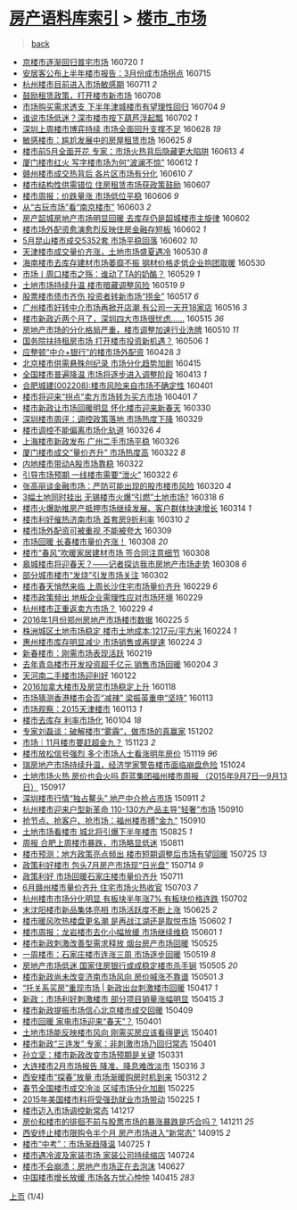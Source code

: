 [房产语料库索引](../../README.md)  > [楼市_市场](楼市_市场.md)
====
> [back](../README.md)

- [京楼市逐渐回归普宅市场](http://jkwz.applinzi.com/ittc/6856974732272075780.html#%E4%BA%AC%E6%A5%BC%E5%B8%82%E9%80%90%E6%B8%90%E5%9B%9E%E5%BD%92%E6%99%AE%E5%AE%85%E5%B8%82%E5%9C%BA) 160720 *1* 
- [安居客公布上半年楼市报告：3月份成市场拐点](http://jkwz.applinzi.com/ittc/6855084980065272837.html#%E5%AE%89%E5%B1%85%E5%AE%A2%E5%85%AC%E5%B8%83%E4%B8%8A%E5%8D%8A%E5%B9%B4%E6%A5%BC%E5%B8%82%E6%8A%A5%E5%91%8A%EF%BC%9A3%E6%9C%88%E4%BB%BD%E6%88%90%E5%B8%82%E5%9C%BA%E6%8B%90%E7%82%B9) 160715  
- [杭州楼市目前进入市场敏感期](http://jkwz.applinzi.com/ittc/6853512864593347588.html#%E6%9D%AD%E5%B7%9E%E6%A5%BC%E5%B8%82%E7%9B%AE%E5%89%8D%E8%BF%9B%E5%85%A5%E5%B8%82%E5%9C%BA%E6%95%8F%E6%84%9F%E6%9C%9F) 160711 *2* 
- [鼓励租赁政策，打开楼市新市场](http://jkwz.applinzi.com/ittc/6852416517060428805.html#%E9%BC%93%E5%8A%B1%E7%A7%9F%E8%B5%81%E6%94%BF%E7%AD%96%EF%BC%8C%E6%89%93%E5%BC%80%E6%A5%BC%E5%B8%82%E6%96%B0%E5%B8%82%E5%9C%BA) 160708  
- [市场购买需求透支 下半年津城楼市有望理性回归](http://jkwz.applinzi.com/ittc/6850949789776348165.html#%E5%B8%82%E5%9C%BA%E8%B4%AD%E4%B9%B0%E9%9C%80%E6%B1%82%E9%80%8F%E6%94%AF+%E4%B8%8B%E5%8D%8A%E5%B9%B4%E6%B4%A5%E5%9F%8E%E6%A5%BC%E5%B8%82%E6%9C%89%E6%9C%9B%E7%90%86%E6%80%A7%E5%9B%9E%E5%BD%92) 160704 *9* 
- [谁说市场低迷？深市楼市按下葫芦浮起瓢](http://jkwz.applinzi.com/ittc/6850048174504543236.html#%E8%B0%81%E8%AF%B4%E5%B8%82%E5%9C%BA%E4%BD%8E%E8%BF%B7%EF%BC%9F%E6%B7%B1%E5%B8%82%E6%A5%BC%E5%B8%82%E6%8C%89%E4%B8%8B%E8%91%AB%E8%8A%A6%E6%B5%AE%E8%B5%B7%E7%93%A2) 160702 *1* 
- [深圳上周楼市博弈持续 市场全面回升支撑不足](http://jkwz.applinzi.com/ittc/6848771266949153797.html#%E6%B7%B1%E5%9C%B3%E4%B8%8A%E5%91%A8%E6%A5%BC%E5%B8%82%E5%8D%9A%E5%BC%88%E6%8C%81%E7%BB%AD+%E5%B8%82%E5%9C%BA%E5%85%A8%E9%9D%A2%E5%9B%9E%E5%8D%87%E6%94%AF%E6%92%91%E4%B8%8D%E8%B6%B3) 160628 *19* 
- [敏感楼市：尴尬发展中的房屋租赁市场](http://jkwz.applinzi.com/ittc/6847676313955206148.html#%E6%95%8F%E6%84%9F%E6%A5%BC%E5%B8%82%EF%BC%9A%E5%B0%B4%E5%B0%AC%E5%8F%91%E5%B1%95%E4%B8%AD%E7%9A%84%E6%88%BF%E5%B1%8B%E7%A7%9F%E8%B5%81%E5%B8%82%E5%9C%BA) 160625 *8* 
- [楼市前5月全面开花 专家：市场火热背后隐藏更大陷阱](http://jkwz.applinzi.com/ittc/6843269876239827973.html#%E6%A5%BC%E5%B8%82%E5%89%8D5%E6%9C%88%E5%85%A8%E9%9D%A2%E5%BC%80%E8%8A%B1+%E4%B8%93%E5%AE%B6%EF%BC%9A%E5%B8%82%E5%9C%BA%E7%81%AB%E7%83%AD%E8%83%8C%E5%90%8E%E9%9A%90%E8%97%8F%E6%9B%B4%E5%A4%A7%E9%99%B7%E9%98%B1) 160613 *4* 
- [厦门楼市红火 写字楼市场为何“波澜不惊”](http://jkwz.applinzi.com/ittc/6842839460596941829.html#%E5%8E%A6%E9%97%A8%E6%A5%BC%E5%B8%82%E7%BA%A2%E7%81%AB+%E5%86%99%E5%AD%97%E6%A5%BC%E5%B8%82%E5%9C%BA%E4%B8%BA%E4%BD%95%E2%80%9C%E6%B3%A2%E6%BE%9C%E4%B8%8D%E6%83%8A%E2%80%9D) 160612 *1* 
- [赣州楼市成交热背后 各片区市场有分化](http://jkwz.applinzi.com/ittc/6842212130081997828.html#%E8%B5%A3%E5%B7%9E%E6%A5%BC%E5%B8%82%E6%88%90%E4%BA%A4%E7%83%AD%E8%83%8C%E5%90%8E+%E5%90%84%E7%89%87%E5%8C%BA%E5%B8%82%E5%9C%BA%E6%9C%89%E5%88%86%E5%8C%96) 160610 *7* 
- [楼市结构性供需错位 住房租赁市场获政策鼓励](http://jkwz.applinzi.com/ittc/6841023575464870917.html#%E6%A5%BC%E5%B8%82%E7%BB%93%E6%9E%84%E6%80%A7%E4%BE%9B%E9%9C%80%E9%94%99%E4%BD%8D+%E4%BD%8F%E6%88%BF%E7%A7%9F%E8%B5%81%E5%B8%82%E5%9C%BA%E8%8E%B7%E6%94%BF%E7%AD%96%E9%BC%93%E5%8A%B1) 160607  
- [楼市周报：价跌量涨 市场低位平稳](http://jkwz.applinzi.com/ittc/6840656533482112005.html#%E6%A5%BC%E5%B8%82%E5%91%A8%E6%8A%A5%EF%BC%9A%E4%BB%B7%E8%B7%8C%E9%87%8F%E6%B6%A8+%E5%B8%82%E5%9C%BA%E4%BD%8E%E4%BD%8D%E5%B9%B3%E7%A8%B3) 160606 *9* 
- [从“古玩市场”看“南京楼市”](http://jkwz.applinzi.com/ittc/6839429495689577476.html#%E4%BB%8E%E2%80%9C%E5%8F%A4%E7%8E%A9%E5%B8%82%E5%9C%BA%E2%80%9D%E7%9C%8B%E2%80%9C%E5%8D%97%E4%BA%AC%E6%A5%BC%E5%B8%82%E2%80%9D) 160603 *2* 
- [房产韶城房地产市场明显回暖 去库存仍是韶城楼市主旋律](http://jkwz.applinzi.com/ittc/6839173975477060613.html#%E6%88%BF%E4%BA%A7%E9%9F%B6%E5%9F%8E%E6%88%BF%E5%9C%B0%E4%BA%A7%E5%B8%82%E5%9C%BA%E6%98%8E%E6%98%BE%E5%9B%9E%E6%9A%96+%E5%8E%BB%E5%BA%93%E5%AD%98%E4%BB%8D%E6%98%AF%E9%9F%B6%E5%9F%8E%E6%A5%BC%E5%B8%82%E4%B8%BB%E6%97%8B%E5%BE%8B) 160602  
- [楼市场外配资愈演愈烈反映住房金融存短板](http://jkwz.applinzi.com/ittc/6839147105826112516.html#%E6%A5%BC%E5%B8%82%E5%9C%BA%E5%A4%96%E9%85%8D%E8%B5%84%E6%84%88%E6%BC%94%E6%84%88%E7%83%88%E5%8F%8D%E6%98%A0%E4%BD%8F%E6%88%BF%E9%87%91%E8%9E%8D%E5%AD%98%E7%9F%AD%E6%9D%BF) 160602 *1* 
- [5月昆山楼市成交5352套 市场平稳回落](http://jkwz.applinzi.com/ittc/6838689421242926084.html#5%E6%9C%88%E6%98%86%E5%B1%B1%E6%A5%BC%E5%B8%82%E6%88%90%E4%BA%A45352%E5%A5%97+%E5%B8%82%E5%9C%BA%E5%B9%B3%E7%A8%B3%E5%9B%9E%E8%90%BD) 160602 *10* 
- [天津楼市成交量价齐涨，土地市场盛夏遇冷](http://jkwz.applinzi.com/ittc/6838050537689580548.html#%E5%A4%A9%E6%B4%A5%E6%A5%BC%E5%B8%82%E6%88%90%E4%BA%A4%E9%87%8F%E4%BB%B7%E9%BD%90%E6%B6%A8%EF%BC%8C%E5%9C%9F%E5%9C%B0%E5%B8%82%E5%9C%BA%E7%9B%9B%E5%A4%8F%E9%81%87%E5%86%B7) 160530 *8* 
- [海南楼市去库存建材市场萎靡不振 钢材价格走低企业抱团取暖](http://jkwz.applinzi.com/ittc/6837969873699079173.html#%E6%B5%B7%E5%8D%97%E6%A5%BC%E5%B8%82%E5%8E%BB%E5%BA%93%E5%AD%98%E5%BB%BA%E6%9D%90%E5%B8%82%E5%9C%BA%E8%90%8E%E9%9D%A1%E4%B8%8D%E6%8C%AF+%E9%92%A2%E6%9D%90%E4%BB%B7%E6%A0%BC%E8%B5%B0%E4%BD%8E%E4%BC%81%E4%B8%9A%E6%8A%B1%E5%9B%A2%E5%8F%96%E6%9A%96) 160530  
- [市场〡周口楼市之殇：谁动了TA的奶酪？](http://jkwz.applinzi.com/ittc/6837709086673863685.html#%E5%B8%82%E5%9C%BA%E3%80%A1%E5%91%A8%E5%8F%A3%E6%A5%BC%E5%B8%82%E4%B9%8B%E6%AE%87%EF%BC%9A%E8%B0%81%E5%8A%A8%E4%BA%86TA%E7%9A%84%E5%A5%B6%E9%85%AA%EF%BC%9F) 160529 *1* 
- [土地市场持续升温 楼市暗藏调整风险](http://jkwz.applinzi.com/ittc/6833933296769434629.html#%E5%9C%9F%E5%9C%B0%E5%B8%82%E5%9C%BA%E6%8C%81%E7%BB%AD%E5%8D%87%E6%B8%A9+%E6%A5%BC%E5%B8%82%E6%9A%97%E8%97%8F%E8%B0%83%E6%95%B4%E9%A3%8E%E9%99%A9) 160519 *9* 
- [股票楼市债市齐伤 投资者转新市场“捞金”](http://jkwz.applinzi.com/ittc/6833190116058989572.html#%E8%82%A1%E7%A5%A8%E6%A5%BC%E5%B8%82%E5%80%BA%E5%B8%82%E9%BD%90%E4%BC%A4+%E6%8A%95%E8%B5%84%E8%80%85%E8%BD%AC%E6%96%B0%E5%B8%82%E5%9C%BA%E2%80%9C%E6%8D%9E%E9%87%91%E2%80%9D) 160517 *6* 
- [广州楼市好转中介市场再掀开店潮 有公司一天开18家店](http://jkwz.applinzi.com/ittc/6832913155839493125.html#%E5%B9%BF%E5%B7%9E%E6%A5%BC%E5%B8%82%E5%A5%BD%E8%BD%AC%E4%B8%AD%E4%BB%8B%E5%B8%82%E5%9C%BA%E5%86%8D%E6%8E%80%E5%BC%80%E5%BA%97%E6%BD%AE+%E6%9C%89%E5%85%AC%E5%8F%B8%E4%B8%80%E5%A4%A9%E5%BC%8018%E5%AE%B6%E5%BA%97) 160516 *3* 
- [楼市新政近两个月了，深圳四大市场很忧虑......](http://jkwz.applinzi.com/ittc/6832551621762221061.html#%E6%A5%BC%E5%B8%82%E6%96%B0%E6%94%BF%E8%BF%91%E4%B8%A4%E4%B8%AA%E6%9C%88%E4%BA%86%EF%BC%8C%E6%B7%B1%E5%9C%B3%E5%9B%9B%E5%A4%A7%E5%B8%82%E5%9C%BA%E5%BE%88%E5%BF%A7%E8%99%91......) 160515 *36* 
- [房地产市场的分化格局严重，楼市调整加速行业洗牌](http://jkwz.applinzi.com/ittc/6830543288947704836.html#%E6%88%BF%E5%9C%B0%E4%BA%A7%E5%B8%82%E5%9C%BA%E7%9A%84%E5%88%86%E5%8C%96%E6%A0%BC%E5%B1%80%E4%B8%A5%E9%87%8D%EF%BC%8C%E6%A5%BC%E5%B8%82%E8%B0%83%E6%95%B4%E5%8A%A0%E9%80%9F%E8%A1%8C%E4%B8%9A%E6%B4%97%E7%89%8C) 160510 *11* 
- [国务院扶持租房市场 打开楼市投资新机遇？](http://jkwz.applinzi.com/ittc/6829038676554023941.html#%E5%9B%BD%E5%8A%A1%E9%99%A2%E6%89%B6%E6%8C%81%E7%A7%9F%E6%88%BF%E5%B8%82%E5%9C%BA+%E6%89%93%E5%BC%80%E6%A5%BC%E5%B8%82%E6%8A%95%E8%B5%84%E6%96%B0%E6%9C%BA%E9%81%87%EF%BC%9F) 160506 *1* 
- [应整顿“中介+银行”的楼市场外配资](http://jkwz.applinzi.com/ittc/6826011301759157252.html#%E5%BA%94%E6%95%B4%E9%A1%BF%E2%80%9C%E4%B8%AD%E4%BB%8B%2B%E9%93%B6%E8%A1%8C%E2%80%9D%E7%9A%84%E6%A5%BC%E5%B8%82%E5%9C%BA%E5%A4%96%E9%85%8D%E8%B5%84) 160428 *3* 
- [北京楼市供需悬殊创纪录 市场分化趋势加剧](http://jkwz.applinzi.com/ittc/6821201788178793476.html#%E5%8C%97%E4%BA%AC%E6%A5%BC%E5%B8%82%E4%BE%9B%E9%9C%80%E6%82%AC%E6%AE%8A%E5%88%9B%E7%BA%AA%E5%BD%95+%E5%B8%82%E5%9C%BA%E5%88%86%E5%8C%96%E8%B6%8B%E5%8A%BF%E5%8A%A0%E5%89%A7) 160415  
- [全国楼市普遍降温 市场将逐步进入调整阶段](http://jkwz.applinzi.com/ittc/6820604920428233733.html#%E5%85%A8%E5%9B%BD%E6%A5%BC%E5%B8%82%E6%99%AE%E9%81%8D%E9%99%8D%E6%B8%A9+%E5%B8%82%E5%9C%BA%E5%B0%86%E9%80%90%E6%AD%A5%E8%BF%9B%E5%85%A5%E8%B0%83%E6%95%B4%E9%98%B6%E6%AE%B5) 160413 *1* 
- [合肥城建(002208):楼市风险来自市场不确定性](http://jkwz.applinzi.com/ittc/6816206408710095876.html#%E5%90%88%E8%82%A5%E5%9F%8E%E5%BB%BA%28002208%29%3A%E6%A5%BC%E5%B8%82%E9%A3%8E%E9%99%A9%E6%9D%A5%E8%87%AA%E5%B8%82%E5%9C%BA%E4%B8%8D%E7%A1%AE%E5%AE%9A%E6%80%A7) 160401  
- [楼市将迎来“拐点”卖方市场转为买方市场](http://jkwz.applinzi.com/ittc/6815988807186777093.html#%E6%A5%BC%E5%B8%82%E5%B0%86%E8%BF%8E%E6%9D%A5%E2%80%9C%E6%8B%90%E7%82%B9%E2%80%9D%E5%8D%96%E6%96%B9%E5%B8%82%E5%9C%BA%E8%BD%AC%E4%B8%BA%E4%B9%B0%E6%96%B9%E5%B8%82%E5%9C%BA) 160401 *7* 
- [楼市新政让市场回暖明显 怀化楼市迎来新春天](http://jkwz.applinzi.com/ittc/6815163103016649732.html#%E6%A5%BC%E5%B8%82%E6%96%B0%E6%94%BF%E8%AE%A9%E5%B8%82%E5%9C%BA%E5%9B%9E%E6%9A%96%E6%98%8E%E6%98%BE+%E6%80%80%E5%8C%96%E6%A5%BC%E5%B8%82%E8%BF%8E%E6%9D%A5%E6%96%B0%E6%98%A5%E5%A4%A9) 160330  
- [深圳楼市周评：调控政策落地 市场热度下降](http://jkwz.applinzi.com/ittc/6815027195114161156.html#%E6%B7%B1%E5%9C%B3%E6%A5%BC%E5%B8%82%E5%91%A8%E8%AF%84%EF%BC%9A%E8%B0%83%E6%8E%A7%E6%94%BF%E7%AD%96%E8%90%BD%E5%9C%B0+%E5%B8%82%E5%9C%BA%E7%83%AD%E5%BA%A6%E4%B8%8B%E9%99%8D) 160329  
- [楼市调控不能偏离市场化轨道](http://jkwz.applinzi.com/ittc/6813764341102806020.html#%E6%A5%BC%E5%B8%82%E8%B0%83%E6%8E%A7%E4%B8%8D%E8%83%BD%E5%81%8F%E7%A6%BB%E5%B8%82%E5%9C%BA%E5%8C%96%E8%BD%A8%E9%81%93) 160326 *4* 
- [上海楼市新政发布 广州二手市场平稳](http://jkwz.applinzi.com/ittc/6813758728717206533.html#%E4%B8%8A%E6%B5%B7%E6%A5%BC%E5%B8%82%E6%96%B0%E6%94%BF%E5%8F%91%E5%B8%83+%E5%B9%BF%E5%B7%9E%E4%BA%8C%E6%89%8B%E5%B8%82%E5%9C%BA%E5%B9%B3%E7%A8%B3) 160326  
- [厦门楼市成交“量价齐升” 市场热度高](http://jkwz.applinzi.com/ittc/6812458331943732228.html#%E5%8E%A6%E9%97%A8%E6%A5%BC%E5%B8%82%E6%88%90%E4%BA%A4%E2%80%9C%E9%87%8F%E4%BB%B7%E9%BD%90%E5%8D%87%E2%80%9D+%E5%B8%82%E5%9C%BA%E7%83%AD%E5%BA%A6%E9%AB%98) 160322 *8* 
- [内地楼市带动A股市场靠稳](http://jkwz.applinzi.com/ittc/6812339790745699332.html#%E5%86%85%E5%9C%B0%E6%A5%BC%E5%B8%82%E5%B8%A6%E5%8A%A8A%E8%82%A1%E5%B8%82%E5%9C%BA%E9%9D%A0%E7%A8%B3) 160322  
- [引导市场预期 一线楼市需要“泄火”](http://jkwz.applinzi.com/ittc/6812210658179286020.html#%E5%BC%95%E5%AF%BC%E5%B8%82%E5%9C%BA%E9%A2%84%E6%9C%9F+%E4%B8%80%E7%BA%BF%E6%A5%BC%E5%B8%82%E9%9C%80%E8%A6%81%E2%80%9C%E6%B3%84%E7%81%AB%E2%80%9D) 160322 *6* 
- [张高丽谈金融市场：严防可能出现的股市楼市风险](http://jkwz.applinzi.com/ittc/6811611473314841604.html#%E5%BC%A0%E9%AB%98%E4%B8%BD%E8%B0%88%E9%87%91%E8%9E%8D%E5%B8%82%E5%9C%BA%EF%BC%9A%E4%B8%A5%E9%98%B2%E5%8F%AF%E8%83%BD%E5%87%BA%E7%8E%B0%E7%9A%84%E8%82%A1%E5%B8%82%E6%A5%BC%E5%B8%82%E9%A3%8E%E9%99%A9) 160320 *4* 
- [3幅土地同时挂出 无锡楼市火爆“引燃”土地市场?](http://jkwz.applinzi.com/ittc/6810867242019324933.html#3%E5%B9%85%E5%9C%9F%E5%9C%B0%E5%90%8C%E6%97%B6%E6%8C%82%E5%87%BA+%E6%97%A0%E9%94%A1%E6%A5%BC%E5%B8%82%E7%81%AB%E7%88%86%E2%80%9C%E5%BC%95%E7%87%83%E2%80%9D%E5%9C%9F%E5%9C%B0%E5%B8%82%E5%9C%BA%3F) 160318 *6* 
- [楼市火爆助推房产抵押市场继续发展、客户群体快速增长](http://jkwz.applinzi.com/ittc/6809523367304496132.html#%E6%A5%BC%E5%B8%82%E7%81%AB%E7%88%86%E5%8A%A9%E6%8E%A8%E6%88%BF%E4%BA%A7%E6%8A%B5%E6%8A%BC%E5%B8%82%E5%9C%BA%E7%BB%A7%E7%BB%AD%E5%8F%91%E5%B1%95%E3%80%81%E5%AE%A2%E6%88%B7%E7%BE%A4%E4%BD%93%E5%BF%AB%E9%80%9F%E5%A2%9E%E9%95%BF) 160314 *1* 
- [楼市利好催热济南市场 首套房9折利率](http://jkwz.applinzi.com/ittc/6807927599082767365.html#%E6%A5%BC%E5%B8%82%E5%88%A9%E5%A5%BD%E5%82%AC%E7%83%AD%E6%B5%8E%E5%8D%97%E5%B8%82%E5%9C%BA+%E9%A6%96%E5%A5%97%E6%88%BF9%E6%8A%98%E5%88%A9%E7%8E%87) 160310 *2* 
- [楼市场外配资可被重视 不能被夸大](http://jkwz.applinzi.com/ittc/6807619156446807045.html#%E6%A5%BC%E5%B8%82%E5%9C%BA%E5%A4%96%E9%85%8D%E8%B5%84%E5%8F%AF%E8%A2%AB%E9%87%8D%E8%A7%86+%E4%B8%8D%E8%83%BD%E8%A2%AB%E5%A4%B8%E5%A4%A7) 160309  
- [市场回暖 长春楼市量价齐涨！](http://jkwz.applinzi.com/ittc/6807331184946185221.html#%E5%B8%82%E5%9C%BA%E5%9B%9E%E6%9A%96+%E9%95%BF%E6%98%A5%E6%A5%BC%E5%B8%82%E9%87%8F%E4%BB%B7%E9%BD%90%E6%B6%A8%EF%BC%81) 160308 *20* 
- [楼市“春风”吹暖家居建材市场 签合同注意细节](http://jkwz.applinzi.com/ittc/6807218740282262533.html#%E6%A5%BC%E5%B8%82%E2%80%9C%E6%98%A5%E9%A3%8E%E2%80%9D%E5%90%B9%E6%9A%96%E5%AE%B6%E5%B1%85%E5%BB%BA%E6%9D%90%E5%B8%82%E5%9C%BA+%E7%AD%BE%E5%90%88%E5%90%8C%E6%B3%A8%E6%84%8F%E7%BB%86%E8%8A%82) 160308  
- [皋城楼市将迎春天？——记者探访我市房地产市场走势](http://jkwz.applinzi.com/ittc/6807143329514914820.html#%E7%9A%8B%E5%9F%8E%E6%A5%BC%E5%B8%82%E5%B0%86%E8%BF%8E%E6%98%A5%E5%A4%A9%EF%BC%9F%E2%80%94%E2%80%94%E8%AE%B0%E8%80%85%E6%8E%A2%E8%AE%BF%E6%88%91%E5%B8%82%E6%88%BF%E5%9C%B0%E4%BA%A7%E5%B8%82%E5%9C%BA%E8%B5%B0%E5%8A%BF) 160308 *6* 
- [部分城市楼市“发烧”引发市场关注](http://jkwz.applinzi.com/ittc/6804986754142569477.html#%E9%83%A8%E5%88%86%E5%9F%8E%E5%B8%82%E6%A5%BC%E5%B8%82%E2%80%9C%E5%8F%91%E7%83%A7%E2%80%9D%E5%BC%95%E5%8F%91%E5%B8%82%E5%9C%BA%E5%85%B3%E6%B3%A8) 160302  
- [楼市春天悄然来临 上周长沙住宅市场量价齐升](http://jkwz.applinzi.com/ittc/6804282818293138437.html#%E6%A5%BC%E5%B8%82%E6%98%A5%E5%A4%A9%E6%82%84%E7%84%B6%E6%9D%A5%E4%B8%B4+%E4%B8%8A%E5%91%A8%E9%95%BF%E6%B2%99%E4%BD%8F%E5%AE%85%E5%B8%82%E5%9C%BA%E9%87%8F%E4%BB%B7%E9%BD%90%E5%8D%87) 160229 *6* 
- [楼市政策频出 地板企业需理性应对市场环境](http://jkwz.applinzi.com/ittc/6804233458192745477.html#%E6%A5%BC%E5%B8%82%E6%94%BF%E7%AD%96%E9%A2%91%E5%87%BA+%E5%9C%B0%E6%9D%BF%E4%BC%81%E4%B8%9A%E9%9C%80%E7%90%86%E6%80%A7%E5%BA%94%E5%AF%B9%E5%B8%82%E5%9C%BA%E7%8E%AF%E5%A2%83) 160229  
- [杭州楼市正重返卖方市场？](http://jkwz.applinzi.com/ittc/6804212460357682181.html#%E6%9D%AD%E5%B7%9E%E6%A5%BC%E5%B8%82%E6%AD%A3%E9%87%8D%E8%BF%94%E5%8D%96%E6%96%B9%E5%B8%82%E5%9C%BA%EF%BC%9F) 160229 *4* 
- [2016年1月份郑州房地产市场楼市数据](http://jkwz.applinzi.com/ittc/6802679030486664197.html#2016%E5%B9%B41%E6%9C%88%E4%BB%BD%E9%83%91%E5%B7%9E%E6%88%BF%E5%9C%B0%E4%BA%A7%E5%B8%82%E5%9C%BA%E6%A5%BC%E5%B8%82%E6%95%B0%E6%8D%AE) 160225 *5* 
- [株洲城区土地市场稳定 楼市土地成本:1217元/平方米](http://jkwz.applinzi.com/ittc/6802303077004608517.html#%E6%A0%AA%E6%B4%B2%E5%9F%8E%E5%8C%BA%E5%9C%9F%E5%9C%B0%E5%B8%82%E5%9C%BA%E7%A8%B3%E5%AE%9A+%E6%A5%BC%E5%B8%82%E5%9C%9F%E5%9C%B0%E6%88%90%E6%9C%AC%3A1217%E5%85%83%2F%E5%B9%B3%E6%96%B9%E7%B1%B3) 160224 *1* 
- [惠州楼市库存明显减少 市场销售或再提速](http://jkwz.applinzi.com/ittc/6802297351687373829.html#%E6%83%A0%E5%B7%9E%E6%A5%BC%E5%B8%82%E5%BA%93%E5%AD%98%E6%98%8E%E6%98%BE%E5%87%8F%E5%B0%91+%E5%B8%82%E5%9C%BA%E9%94%80%E5%94%AE%E6%88%96%E5%86%8D%E6%8F%90%E9%80%9F) 160224 *3* 
- [新春楼市：刚需市场表现活跃](http://jkwz.applinzi.com/ittc/6800469236493321220.html#%E6%96%B0%E6%98%A5%E6%A5%BC%E5%B8%82%EF%BC%9A%E5%88%9A%E9%9C%80%E5%B8%82%E5%9C%BA%E8%A1%A8%E7%8E%B0%E6%B4%BB%E8%B7%83) 160219  
- [去年青岛楼市开发投资超千亿元 销售市场回暖](http://jkwz.applinzi.com/ittc/6795025167214445572.html#%E5%8E%BB%E5%B9%B4%E9%9D%92%E5%B2%9B%E6%A5%BC%E5%B8%82%E5%BC%80%E5%8F%91%E6%8A%95%E8%B5%84%E8%B6%85%E5%8D%83%E4%BA%BF%E5%85%83+%E9%94%80%E5%94%AE%E5%B8%82%E5%9C%BA%E5%9B%9E%E6%9A%96) 160204 *3* 
- [天河南二手楼市场迎利好](http://jkwz.applinzi.com/ittc/6790011196145140741.html#%E5%A4%A9%E6%B2%B3%E5%8D%97%E4%BA%8C%E6%89%8B%E6%A5%BC%E5%B8%82%E5%9C%BA%E8%BF%8E%E5%88%A9%E5%A5%BD) 160122  
- [2016加拿大楼市及房贷市场稳定上升](http://jkwz.applinzi.com/ittc/6788598565886755844.html#2016%E5%8A%A0%E6%8B%BF%E5%A4%A7%E6%A5%BC%E5%B8%82%E5%8F%8A%E6%88%BF%E8%B4%B7%E5%B8%82%E5%9C%BA%E7%A8%B3%E5%AE%9A%E4%B8%8A%E5%8D%87) 160118  
- [市场猜测香港楼市会否“减辣” 梁振英重申“坚持”](http://jkwz.applinzi.com/ittc/6786843896592204804.html#%E5%B8%82%E5%9C%BA%E7%8C%9C%E6%B5%8B%E9%A6%99%E6%B8%AF%E6%A5%BC%E5%B8%82%E4%BC%9A%E5%90%A6%E2%80%9C%E5%87%8F%E8%BE%A3%E2%80%9D+%E6%A2%81%E6%8C%AF%E8%8B%B1%E9%87%8D%E7%94%B3%E2%80%9C%E5%9D%9A%E6%8C%81%E2%80%9D) 160113  
- [市场观察：2015天津楼市](http://jkwz.applinzi.com/ittc/6786722182235423749.html#%E5%B8%82%E5%9C%BA%E8%A7%82%E5%AF%9F%EF%BC%9A2015%E5%A4%A9%E6%B4%A5%E6%A5%BC%E5%B8%82) 160113 *1* 
- [楼市去库存 利率市场化](http://jkwz.applinzi.com/ittc/6783287265166115844.html#%E6%A5%BC%E5%B8%82%E5%8E%BB%E5%BA%93%E5%AD%98+%E5%88%A9%E7%8E%87%E5%B8%82%E5%9C%BA%E5%8C%96) 160104 *18* 
- [专家刘磊谈：破解楼市“雾霾”，做市场的真赢家](http://jkwz.applinzi.com/ittc/6771144256815367172.html#%E4%B8%93%E5%AE%B6%E5%88%98%E7%A3%8A%E8%B0%88%EF%BC%9A%E7%A0%B4%E8%A7%A3%E6%A5%BC%E5%B8%82%E2%80%9C%E9%9B%BE%E9%9C%BE%E2%80%9D%EF%BC%8C%E5%81%9A%E5%B8%82%E5%9C%BA%E7%9A%84%E7%9C%9F%E8%B5%A2%E5%AE%B6) 151202  
- [市场｜11月楼市要赶超金九？](http://jkwz.applinzi.com/ittc/6767973772829393925.html#%E5%B8%82%E5%9C%BA%EF%BD%9C11%E6%9C%88%E6%A5%BC%E5%B8%82%E8%A6%81%E8%B5%B6%E8%B6%85%E9%87%91%E4%B9%9D%EF%BC%9F) 151123 *2* 
- [楼市放松信号强烈 多个市场人士看涨明年房价](http://jkwz.applinzi.com/ittc/6766343022560429061.html#%E6%A5%BC%E5%B8%82%E6%94%BE%E6%9D%BE%E4%BF%A1%E5%8F%B7%E5%BC%BA%E7%83%88+%E5%A4%9A%E4%B8%AA%E5%B8%82%E5%9C%BA%E4%BA%BA%E5%A3%AB%E7%9C%8B%E6%B6%A8%E6%98%8E%E5%B9%B4%E6%88%BF%E4%BB%B7) 151119 *96* 
- [瑞房地产市场持续升温，经济学家警告楼市面临崩盘危险](http://jkwz.applinzi.com/ittc/6756539935713575940.html#%E7%91%9E%E6%88%BF%E5%9C%B0%E4%BA%A7%E5%B8%82%E5%9C%BA%E6%8C%81%E7%BB%AD%E5%8D%87%E6%B8%A9%EF%BC%8C%E7%BB%8F%E6%B5%8E%E5%AD%A6%E5%AE%B6%E8%AD%A6%E5%91%8A%E6%A5%BC%E5%B8%82%E9%9D%A2%E4%B8%B4%E5%B4%A9%E7%9B%98%E5%8D%B1%E9%99%A9) 151024  
- [土地市场火热 房价也会火吗 蔚蓝集团福州楼市周报 （2015年9月7日—9月13日）](http://jkwz.applinzi.com/ittc/6742857402563757060.html#%E5%9C%9F%E5%9C%B0%E5%B8%82%E5%9C%BA%E7%81%AB%E7%83%AD+%E6%88%BF%E4%BB%B7%E4%B9%9F%E4%BC%9A%E7%81%AB%E5%90%97+%E8%94%9A%E8%93%9D%E9%9B%86%E5%9B%A2%E7%A6%8F%E5%B7%9E%E6%A5%BC%E5%B8%82%E5%91%A8%E6%8A%A5+%EF%BC%882015%E5%B9%B49%E6%9C%887%E6%97%A5%E2%80%949%E6%9C%8813%E6%97%A5%EF%BC%89) 150917  
- [深圳楼市行情“独占鳌头” 地产中介抢占市场](http://jkwz.applinzi.com/ittc/6740850488901747717.html#%E6%B7%B1%E5%9C%B3%E6%A5%BC%E5%B8%82%E8%A1%8C%E6%83%85%E2%80%9C%E7%8B%AC%E5%8D%A0%E9%B3%8C%E5%A4%B4%E2%80%9D+%E5%9C%B0%E4%BA%A7%E4%B8%AD%E4%BB%8B%E6%8A%A2%E5%8D%A0%E5%B8%82%E5%9C%BA) 150911 *2* 
- [杭州楼市迎来户型新革命 110-130方产品主导“轻奢”市场](http://jkwz.applinzi.com/ittc/6740526910359995397.html#%E6%9D%AD%E5%B7%9E%E6%A5%BC%E5%B8%82%E8%BF%8E%E6%9D%A5%E6%88%B7%E5%9E%8B%E6%96%B0%E9%9D%A9%E5%91%BD+110-130%E6%96%B9%E4%BA%A7%E5%93%81%E4%B8%BB%E5%AF%BC%E2%80%9C%E8%BD%BB%E5%A5%A2%E2%80%9D%E5%B8%82%E5%9C%BA) 150910  
- [抢节点、抢客户、抢市场：福州楼市搏“金九”](http://jkwz.applinzi.com/ittc/6740336776453686277.html#%E6%8A%A2%E8%8A%82%E7%82%B9%E3%80%81%E6%8A%A2%E5%AE%A2%E6%88%B7%E3%80%81%E6%8A%A2%E5%B8%82%E5%9C%BA%EF%BC%9A%E7%A6%8F%E5%B7%9E%E6%A5%BC%E5%B8%82%E6%90%8F%E2%80%9C%E9%87%91%E4%B9%9D%E2%80%9D) 150910  
- [土地市场看楼市 城北将引爆下半年楼市](http://jkwz.applinzi.com/ittc/6734400663499293701.html#%E5%9C%9F%E5%9C%B0%E5%B8%82%E5%9C%BA%E7%9C%8B%E6%A5%BC%E5%B8%82+%E5%9F%8E%E5%8C%97%E5%B0%86%E5%BC%95%E7%88%86%E4%B8%8B%E5%8D%8A%E5%B9%B4%E6%A5%BC%E5%B8%82) 150825 *1* 
- [周报 合肥上周楼市暴跌，市场略显低迷](http://jkwz.applinzi.com/ittc/547650615679196785.html#%E5%91%A8%E6%8A%A5+%E5%90%88%E8%82%A5%E4%B8%8A%E5%91%A8%E6%A5%BC%E5%B8%82%E6%9A%B4%E8%B7%8C%EF%BC%8C%E5%B8%82%E5%9C%BA%E7%95%A5%E6%98%BE%E4%BD%8E%E8%BF%B7) 150811  
- [楼市预测：地方政策亮点频出 楼市短期调整后市场有望回暖](http://jkwz.applinzi.com/ittc/547650615273485791.html#%E6%A5%BC%E5%B8%82%E9%A2%84%E6%B5%8B%EF%BC%9A%E5%9C%B0%E6%96%B9%E6%94%BF%E7%AD%96%E4%BA%AE%E7%82%B9%E9%A2%91%E5%87%BA+%E6%A5%BC%E5%B8%82%E7%9F%AD%E6%9C%9F%E8%B0%83%E6%95%B4%E5%90%8E%E5%B8%82%E5%9C%BA%E6%9C%89%E6%9C%9B%E5%9B%9E%E6%9A%96) 150725 *13* 
- [政策利好楼市 包头7月房产市场现“日光盘”](http://jkwz.applinzi.com/ittc/547650611423218235.html#%E6%94%BF%E7%AD%96%E5%88%A9%E5%A5%BD%E6%A5%BC%E5%B8%82+%E5%8C%85%E5%A4%B47%E6%9C%88%E6%88%BF%E4%BA%A7%E5%B8%82%E5%9C%BA%E7%8E%B0%E2%80%9C%E6%97%A5%E5%85%89%E7%9B%98%E2%80%9D) 150714 *9* 
- [政策利好 市场回暖石家庄楼市量价齐升](http://jkwz.applinzi.com/ittc/547650614900577453.html#%E6%94%BF%E7%AD%96%E5%88%A9%E5%A5%BD+%E5%B8%82%E5%9C%BA%E5%9B%9E%E6%9A%96%E7%9F%B3%E5%AE%B6%E5%BA%84%E6%A5%BC%E5%B8%82%E9%87%8F%E4%BB%B7%E9%BD%90%E5%8D%87) 150711  
- [6月赣州楼市量价齐升 住宅市场火热收官](http://jkwz.applinzi.com/ittc/547650611430671568.html#6%E6%9C%88%E8%B5%A3%E5%B7%9E%E6%A5%BC%E5%B8%82%E9%87%8F%E4%BB%B7%E9%BD%90%E5%8D%87+%E4%BD%8F%E5%AE%85%E5%B8%82%E5%9C%BA%E7%81%AB%E7%83%AD%E6%94%B6%E5%AE%98) 150703 *7* 
- [杭州楼市市场分化明显 有板块半年涨7% 有板块价格连跌](http://jkwz.applinzi.com/ittc/547650611428165944.html#%E6%9D%AD%E5%B7%9E%E6%A5%BC%E5%B8%82%E5%B8%82%E5%9C%BA%E5%88%86%E5%8C%96%E6%98%8E%E6%98%BE+%E6%9C%89%E6%9D%BF%E5%9D%97%E5%8D%8A%E5%B9%B4%E6%B6%A87%25+%E6%9C%89%E6%9D%BF%E5%9D%97%E4%BB%B7%E6%A0%BC%E8%BF%9E%E8%B7%8C) 150702  
- [末沈阳楼市新品集体亮相 市场活跃度不断上涨](http://jkwz.applinzi.com/ittc/547650611427400433.html#%E6%9C%AB%E6%B2%88%E9%98%B3%E6%A5%BC%E5%B8%82%E6%96%B0%E5%93%81%E9%9B%86%E4%BD%93%E4%BA%AE%E7%9B%B8+%E5%B8%82%E5%9C%BA%E6%B4%BB%E8%B7%83%E5%BA%A6%E4%B8%8D%E6%96%AD%E4%B8%8A%E6%B6%A8) 150625 *2* 
- [楼市暖风吹热楼盘更名潮 是再战江湖还是取悦市场](http://jkwz.applinzi.com/ittc/547650611415873960.html#%E6%A5%BC%E5%B8%82%E6%9A%96%E9%A3%8E%E5%90%B9%E7%83%AD%E6%A5%BC%E7%9B%98%E6%9B%B4%E5%90%8D%E6%BD%AE+%E6%98%AF%E5%86%8D%E6%88%98%E6%B1%9F%E6%B9%96%E8%BF%98%E6%98%AF%E5%8F%96%E6%82%A6%E5%B8%82%E5%9C%BA) 150602 *1* 
- [楼市周报：龙岩楼市去化小幅放缓 市场继续维稳](http://jkwz.applinzi.com/ittc/547650611418567620.html#%E6%A5%BC%E5%B8%82%E5%91%A8%E6%8A%A5%EF%BC%9A%E9%BE%99%E5%B2%A9%E6%A5%BC%E5%B8%82%E5%8E%BB%E5%8C%96%E5%B0%8F%E5%B9%85%E6%94%BE%E7%BC%93+%E5%B8%82%E5%9C%BA%E7%BB%A7%E7%BB%AD%E7%BB%B4%E7%A8%B3) 150601 *1* 
- [楼市新政刺激改善型需求释放 烟台房产市场回暖](http://jkwz.applinzi.com/ittc/547650611413630242.html#%E6%A5%BC%E5%B8%82%E6%96%B0%E6%94%BF%E5%88%BA%E6%BF%80%E6%94%B9%E5%96%84%E5%9E%8B%E9%9C%80%E6%B1%82%E9%87%8A%E6%94%BE+%E7%83%9F%E5%8F%B0%E6%88%BF%E4%BA%A7%E5%B8%82%E5%9C%BA%E5%9B%9E%E6%9A%96) 150525  
- [一周楼市：石家庄楼市连涨三周 市场逐步回暖](http://jkwz.applinzi.com/ittc/547650611414159060.html#%E4%B8%80%E5%91%A8%E6%A5%BC%E5%B8%82%EF%BC%9A%E7%9F%B3%E5%AE%B6%E5%BA%84%E6%A5%BC%E5%B8%82%E8%BF%9E%E6%B6%A8%E4%B8%89%E5%91%A8+%E5%B8%82%E5%9C%BA%E9%80%90%E6%AD%A5%E5%9B%9E%E6%9A%96) 150519 *8* 
- [房地产市场低迷 国家住房银行或成稳定楼市杀手锏](http://jkwz.applinzi.com/ittc/547650611410911817.html#%E6%88%BF%E5%9C%B0%E4%BA%A7%E5%B8%82%E5%9C%BA%E4%BD%8E%E8%BF%B7+%E5%9B%BD%E5%AE%B6%E4%BD%8F%E6%88%BF%E9%93%B6%E8%A1%8C%E6%88%96%E6%88%90%E7%A8%B3%E5%AE%9A%E6%A5%BC%E5%B8%82%E6%9D%80%E6%89%8B%E9%94%8F) 150505 *20* 
- [楼市新政尚未改变济南市场风向 房价喊涨不靠谱](http://jkwz.applinzi.com/ittc/547650611409935931.html#%E6%A5%BC%E5%B8%82%E6%96%B0%E6%94%BF%E5%B0%9A%E6%9C%AA%E6%94%B9%E5%8F%98%E6%B5%8E%E5%8D%97%E5%B8%82%E5%9C%BA%E9%A3%8E%E5%90%91+%E6%88%BF%E4%BB%B7%E5%96%8A%E6%B6%A8%E4%B8%8D%E9%9D%A0%E8%B0%B1) 150501 *3* 
- [“托关系买房”重现市场 | 新政出台刺激楼市回暖](http://jkwz.applinzi.com/ittc/547650611405294257.html#%E2%80%9C%E6%89%98%E5%85%B3%E7%B3%BB%E4%B9%B0%E6%88%BF%E2%80%9D%E9%87%8D%E7%8E%B0%E5%B8%82%E5%9C%BA+%7C+%E6%96%B0%E6%94%BF%E5%87%BA%E5%8F%B0%E5%88%BA%E6%BF%80%E6%A5%BC%E5%B8%82%E5%9B%9E%E6%9A%96) 150417 *1* 
- [新政：市场利好刺激楼市 部分项目销量涨幅明显](http://jkwz.applinzi.com/ittc/547650611405936946.html#%E6%96%B0%E6%94%BF%EF%BC%9A%E5%B8%82%E5%9C%BA%E5%88%A9%E5%A5%BD%E5%88%BA%E6%BF%80%E6%A5%BC%E5%B8%82+%E9%83%A8%E5%88%86%E9%A1%B9%E7%9B%AE%E9%94%80%E9%87%8F%E6%B6%A8%E5%B9%85%E6%98%8E%E6%98%BE) 150415 *3* 
- [楼市新政提振市场信心北京楼市成交回暖](http://jkwz.applinzi.com/ittc/547650611399221222.html#%E6%A5%BC%E5%B8%82%E6%96%B0%E6%94%BF%E6%8F%90%E6%8C%AF%E5%B8%82%E5%9C%BA%E4%BF%A1%E5%BF%83%E5%8C%97%E4%BA%AC%E6%A5%BC%E5%B8%82%E6%88%90%E4%BA%A4%E5%9B%9E%E6%9A%96) 150409  
- [楼市回暖 家电市场迎来“春天”？](http://jkwz.applinzi.com/ittc/547650611401667851.html#%E6%A5%BC%E5%B8%82%E5%9B%9E%E6%9A%96+%E5%AE%B6%E7%94%B5%E5%B8%82%E5%9C%BA%E8%BF%8E%E6%9D%A5%E2%80%9C%E6%98%A5%E5%A4%A9%E2%80%9D%EF%BC%9F) 150401  
- [土地市场能反映楼市风向 刚需买房应该看得更远](http://jkwz.applinzi.com/ittc/547650611399161070.html#%E5%9C%9F%E5%9C%B0%E5%B8%82%E5%9C%BA%E8%83%BD%E5%8F%8D%E6%98%A0%E6%A5%BC%E5%B8%82%E9%A3%8E%E5%90%91+%E5%88%9A%E9%9C%80%E4%B9%B0%E6%88%BF%E5%BA%94%E8%AF%A5%E7%9C%8B%E5%BE%97%E6%9B%B4%E8%BF%9C) 150401  
- [楼市新政“三连发” 专家：非刺激市场乃回归常态](http://jkwz.applinzi.com/ittc/547650611401936193.html#%E6%A5%BC%E5%B8%82%E6%96%B0%E6%94%BF%E2%80%9C%E4%B8%89%E8%BF%9E%E5%8F%91%E2%80%9D+%E4%B8%93%E5%AE%B6%EF%BC%9A%E9%9D%9E%E5%88%BA%E6%BF%80%E5%B8%82%E5%9C%BA%E4%B9%83%E5%9B%9E%E5%BD%92%E5%B8%B8%E6%80%81) 150401  
- [孙立坚：楼市新政改变市场预期是关键](http://jkwz.applinzi.com/ittc/547650611401262907.html#%E5%AD%99%E7%AB%8B%E5%9D%9A%EF%BC%9A%E6%A5%BC%E5%B8%82%E6%96%B0%E6%94%BF%E6%94%B9%E5%8F%98%E5%B8%82%E5%9C%BA%E9%A2%84%E6%9C%9F%E6%98%AF%E5%85%B3%E9%94%AE) 150331  
- [大连楼市2月市场报告 降准、降息难改淡市](http://jkwz.applinzi.com/ittc/547650611394361664.html#%E5%A4%A7%E8%BF%9E%E6%A5%BC%E5%B8%822%E6%9C%88%E5%B8%82%E5%9C%BA%E6%8A%A5%E5%91%8A+%E9%99%8D%E5%87%86%E3%80%81%E9%99%8D%E6%81%AF%E9%9A%BE%E6%94%B9%E6%B7%A1%E5%B8%82) 150316 *3* 
- [西安楼市“探春”放量 市场渐暖购房时机到来](http://jkwz.applinzi.com/ittc/547650611395906887.html#%E8%A5%BF%E5%AE%89%E6%A5%BC%E5%B8%82%E2%80%9C%E6%8E%A2%E6%98%A5%E2%80%9D%E6%94%BE%E9%87%8F+%E5%B8%82%E5%9C%BA%E6%B8%90%E6%9A%96%E8%B4%AD%E6%88%BF%E6%97%B6%E6%9C%BA%E5%88%B0%E6%9D%A5) 150312 *2* 
- [春节全国楼市成交冷淡 区域市场分化加剧](http://jkwz.applinzi.com/ittc/547650611393718472.html#%E6%98%A5%E8%8A%82%E5%85%A8%E5%9B%BD%E6%A5%BC%E5%B8%82%E6%88%90%E4%BA%A4%E5%86%B7%E6%B7%A1+%E5%8C%BA%E5%9F%9F%E5%B8%82%E5%9C%BA%E5%88%86%E5%8C%96%E5%8A%A0%E5%89%A7) 150225  
- [2015年美国楼市料将受强劲就业市场带动](http://jkwz.applinzi.com/ittc/547650611393460238.html#2015%E5%B9%B4%E7%BE%8E%E5%9B%BD%E6%A5%BC%E5%B8%82%E6%96%99%E5%B0%86%E5%8F%97%E5%BC%BA%E5%8A%B2%E5%B0%B1%E4%B8%9A%E5%B8%82%E5%9C%BA%E5%B8%A6%E5%8A%A8) 150225 *1* 
- [楼市迈入市场调控新常态](http://jkwz.applinzi.com/ittc/547650611384863031.html#%E6%A5%BC%E5%B8%82%E8%BF%88%E5%85%A5%E5%B8%82%E5%9C%BA%E8%B0%83%E6%8E%A7%E6%96%B0%E5%B8%B8%E6%80%81) 141217  
- [房价和楼市的徘徊不前与股票市场的暴涨暴跌是巧合吗？](http://jkwz.applinzi.com/ittc/547650611381497332.html#%E6%88%BF%E4%BB%B7%E5%92%8C%E6%A5%BC%E5%B8%82%E7%9A%84%E5%BE%98%E5%BE%8A%E4%B8%8D%E5%89%8D%E4%B8%8E%E8%82%A1%E7%A5%A8%E5%B8%82%E5%9C%BA%E7%9A%84%E6%9A%B4%E6%B6%A8%E6%9A%B4%E8%B7%8C%E6%98%AF%E5%B7%A7%E5%90%88%E5%90%97%EF%BC%9F) 141211 *25* 
- [西安终止楼市限购令半个月 房产市场进入“新常态”](http://jkwz.applinzi.com/ittc/547650611375020592.html#%E8%A5%BF%E5%AE%89%E7%BB%88%E6%AD%A2%E6%A5%BC%E5%B8%82%E9%99%90%E8%B4%AD%E4%BB%A4%E5%8D%8A%E4%B8%AA%E6%9C%88+%E6%88%BF%E4%BA%A7%E5%B8%82%E5%9C%BA%E8%BF%9B%E5%85%A5%E2%80%9C%E6%96%B0%E5%B8%B8%E6%80%81%E2%80%9D) 140915 *2* 
- [楼市“中考”：市场渐趋降温](http://jkwz.applinzi.com/ittc/547650611369820372.html#%E6%A5%BC%E5%B8%82%E2%80%9C%E4%B8%AD%E8%80%83%E2%80%9D%EF%BC%9A%E5%B8%82%E5%9C%BA%E6%B8%90%E8%B6%8B%E9%99%8D%E6%B8%A9) 140725 *1* 
- [楼市遇冷波及家装市场 家装公司持续缩店](http://jkwz.applinzi.com/ittc/547650611368165626.html#%E6%A5%BC%E5%B8%82%E9%81%87%E5%86%B7%E6%B3%A2%E5%8F%8A%E5%AE%B6%E8%A3%85%E5%B8%82%E5%9C%BA+%E5%AE%B6%E8%A3%85%E5%85%AC%E5%8F%B8%E6%8C%81%E7%BB%AD%E7%BC%A9%E5%BA%97) 140724  
- [楼市不会崩溃：房地产市场正在去泡沫](http://jkwz.applinzi.com/ittc/547650611369291065.html#%E6%A5%BC%E5%B8%82%E4%B8%8D%E4%BC%9A%E5%B4%A9%E6%BA%83%EF%BC%9A%E6%88%BF%E5%9C%B0%E4%BA%A7%E5%B8%82%E5%9C%BA%E6%AD%A3%E5%9C%A8%E5%8E%BB%E6%B3%A1%E6%B2%AB) 140627  
- [中国楼市增长放缓 市场各方忧心忡忡](http://jkwz.applinzi.com/ittc/547650611362302194.html#%E4%B8%AD%E5%9B%BD%E6%A5%BC%E5%B8%82%E5%A2%9E%E9%95%BF%E6%94%BE%E7%BC%93+%E5%B8%82%E5%9C%BA%E5%90%84%E6%96%B9%E5%BF%A7%E5%BF%83%E5%BF%A1%E5%BF%A1) 140415 *283* 


 [上页](楼市_市场2.md)           (1/4)